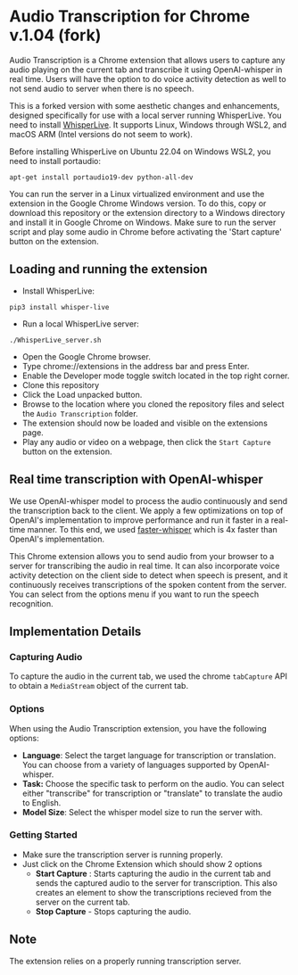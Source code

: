# Audio Transcription for Chrome v.1.04 (fork)

Audio Transcription is a Chrome extension that allows users to capture any audio playing on the current tab and transcribe it using OpenAI-whisper in real time. Users will have the option to do voice activity detection as well to not send audio to server when there is no speech.

This is a forked version with some aesthetic changes and enhancements, designed specifically for use with a local server running WhisperLive. You need to install [WhisperLive](https://github.com/collabora/WhisperLive). It supports Linux, Windows through WSL2, and macOS ARM (Intel versions do not seem to work).

Before installing WhisperLive on Ubuntu 22.04 on Windows WSL2, you need to install portaudio:
```
apt-get install portaudio19-dev python-all-dev
```
You can run the server in a Linux virtualized environment and use the extension in the Google Chrome Windows version. To do this, copy or download this repository or the extension directory to a Windows directory and install it in Google Chrome on Windows. Make sure to run the server script and play some audio in Chrome before activating the 'Start capture' button on the extension.

## Loading and running the extension
- Install WhisperLive:
```
pip3 install whisper-live
```
- Run a local WhisperLive server:
```
./WhisperLive_server.sh
```
- Open the Google Chrome browser.
- Type chrome://extensions in the address bar and press Enter.
- Enable the Developer mode toggle switch located in the top right corner.
- Clone this repository
- Click the Load unpacked button.
- Browse to the location where you cloned the repository files and select the ```Audio Transcription``` folder.
- The extension should now be loaded and visible on the extensions page.
- Play any audio or video on a webpage, then click the ```Start Capture``` button on the extension.


## Real time transcription with OpenAI-whisper
We use OpenAI-whisper model to process the audio continuously and send the transcription back to the client. We apply a few optimizations on top of OpenAI's implementation to improve performance and run it faster in a real-time manner. To this end, we used [faster-whisper](https://github.com/guillaumekln/faster-whisper) which is 4x faster than OpenAI's implementation.

This Chrome extension allows you to send audio from your browser to a server for transcribing the audio in real time. It can also incorporate voice activity detection on the client side to detect when speech is present, and it continuously receives transcriptions of the spoken content from the server. You can select from the options menu if you want to run the speech recognition.


## Implementation Details

### Capturing Audio
To capture the audio in the current tab, we used the chrome `tabCapture` API to obtain a `MediaStream` object of the current tab.

### Options
When using the Audio Transcription extension, you have the following options:
 - **Language**: Select the target language for transcription or translation. You can choose from a variety of languages supported by OpenAI-whisper.
 - **Task:** Choose the specific task to perform on the audio. You can select either "transcribe" for transcription or "translate" to translate the audio to English.
 - **Model Size**: Select the whisper model size to run the server with.

### Getting Started
- Make sure the transcription server is running properly.
- Just click on the Chrome Extension which should show 2 options
  - **Start Capture** : Starts capturing the audio in the current tab and sends the captured audio to the server for transcription. This also creates an element to show the transcriptions recieved from the server on the current tab.
  - **Stop Capture** - Stops capturing the audio.


## Note
The extension relies on a properly running transcription server.

